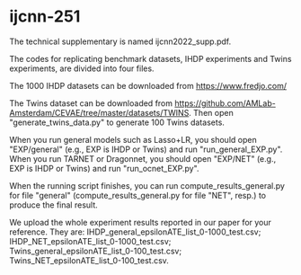 # ijcnn-251
The technical supplementary is named ijcnn2022_supp.pdf.

The codes for replicating benchmark datasets, IHDP experiments and Twins experiments, are divided into four files.

The 1000 IHDP datasets can be downloaded from https://www.fredjo.com/

The Twins dataset can be downloaded from https://github.com/AMLab-Amsterdam/CEVAE/tree/master/datasets/TWINS. 
Then open "generate_twins_data.py" to generate 100 Twins datasets.

When you run general models such as Lasso+LR, you should open "EXP/general" (e.g., EXP is IHDP or Twins) and run "run_general_EXP.py".
When you run TARNET or Dragonnet, you should open "EXP/NET" (e.g., EXP is IHDP or Twins) and run "run_ocnet_EXP.py".

When the running script finishes, you can run compute_results_general.py for file "general" (compute_results_general.py for file "NET", resp.) to produce the final result.

We upload the whole experiment results reported in our paper for your reference. They are: IHDP_general_epsilonATE_list_0-1000_test.csv; IHDP_NET_epsilonATE_list_0-1000_test.csv; Twins_general_epsilonATE_list_0-100_test.csv; Twins_NET_epsilonATE_list_0-100_test.csv.
